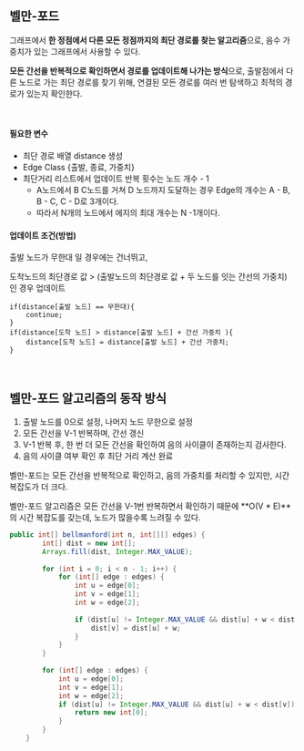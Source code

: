 ## 벨만-포드



그래프에서 **한 정점에서 다른 모든 정점까지의 최단 경로를 찾는 알고리즘**으로, 음수 가중치가 있는 그래프에서 사용할 수 있다.   



**모든 간선을 반복적으로 확인하면서 경로를 업데이트해 나가는 방식**으로, 출발점에서 다른 노드로 가는 최단 경로를 찾기 위해, 연결된 모든 경로를 여러 번 탐색하고 최적의 경로가 있는지 확인한다.

<br>




#### 필요한 변수
- 최단 경로 배열 distance 생성
- Edge Class {출발, 종료, 가중치}
- 최단거리 리스트에서 업데이트 반복 횟수는 노드 개수 - 1  
    -  A노드에서 B C노드를 거쳐 D 노드까지 도달하는 경우 Edge의 개수는 A - B, B - C, C - D로 3개이다.
    - 따라서 N개의 노드에서 에지의 최대 개수는 N -1개이다. 


#### 업데이트 조건(방법)

출발 노드가 무한대 일 경우에는 건너뛰고,

도착노드의 최단경로 값 > (출발노드의 최단경로 값  + 두 노드를 잇는 간선의 가중치) 인 경우 업데이트

```
if(distance[출발 노드] == 무한대){
	continue;
}
if(distance[도착 노드] > distance[출발 노드] + 간선 가중치 ){
	distance[도착 노드] = distance[출발 노드] + 간선 가중치;
}
```


<br>

## 벨만-포드 알고리즘의 동작 방식


1. 출발 노드를 0으로 설정, 나머지 노드 무한으로 설정
2. 모든 간선을 V-1 반복하며, 간선 갱신
3. V-1 반복 후, 한 번 더 모든 간선을 확인하여 음의 사이클이 존재하는지 검사한다.
4. 음의 사이클 여부 확인 후 최단 거리 계산 완료


벨만-포드는 모든 간선을 반복적으로 확인하고, 음의 가중치를 처리할 수 있지만, 시간 복잡도가 더 크다.




    
벨만-포드 알고리즘은 모든 간선을 V-1번 반복하면서 확인하기 때문에 **O(V * E)**의 시간 복잡도를 갖는데, 노드가 많을수록 느려질 수 있다.  



```java
public int[] bellmanford(int n, int[][] edges) {
        int[] dist = new int[];
        Arrays.fill(dist, Integer.MAX_VALUE);
        
        for (int i = 0; i < n - 1; i++) {
            for (int[] edge : edges) {
                int u = edge[0];
                int v = edge[1];
                int w = edge[2];
                
                if (dist[u] != Integer.MAX_VALUE && dist[u] + w < dist[v]) {
                    dist[v] = dist[u] + w;
                }
            }
        }
        
        for (int[] edge : edges) {
            int u = edge[0];
            int v = edge[1];
            int w = edge[2];
            if (dist[u] != Integer.MAX_VALUE && dist[u] + w < dist[v]) {
                return new int[0];
            }
        }
    }
```

